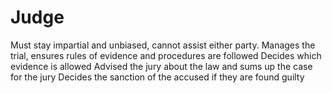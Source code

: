 # Judge

Must stay impartial and unbiased, cannot assist either party.
Manages the trial, ensures rules of evidence and procedures are followed
Decides which evidence is allowed
Advised the jury about the law and sums up the case for the jury
Decides the sanction of the accused if they are found guilty
